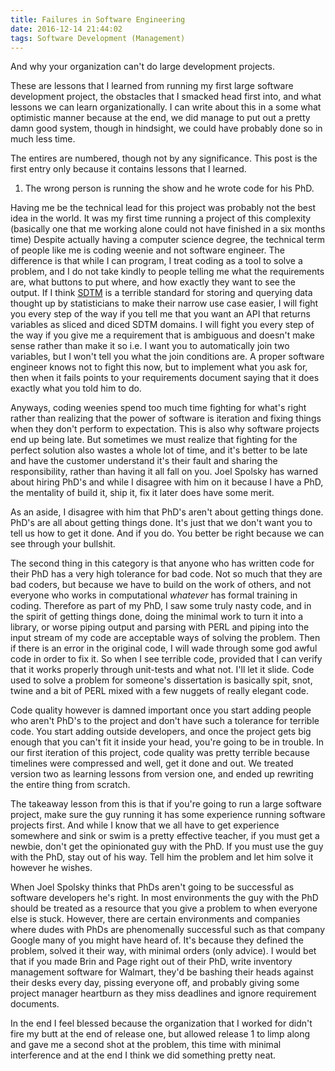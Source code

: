 ```yaml
---
title: Failures in Software Engineering
date: 2016-12-14 21:44:02
tags: Software Development (Management)
---
```

And why your organization can't do large development projects. 

These are lessons that I learned from running my first large software development project, the obstacles that I smacked head first into, and what lessons we can learn organizationally. I can write about this in a some what optimistic manner because at the end, we did manage to put out a pretty damn good system, though in hindsight, we could have probably done so in much less time.

The entires are numbered, though not by any significance. This post is the first entry only because it contains lessons that I learned. 

1. The wrong person is running the show and he wrote code for his PhD.

Having me be the technical lead for this project was probably not the best idea in the world. It was my first time running a project of this complexity (basically one that me working alone could not have finished in a six months time) Despite actually having a computer science degree, the technical term of people like me is coding weenie and not software engineer. The difference is that while I can program, I treat coding as a tool to solve a problem, and I do not take kindly to people telling me what the requirements are, what buttons to put where, and how exactly they want to see the output. If I think [SDTM](https://en.wikipedia.org/wiki/SDTM) is a terrible standard for storing and querying data thought up by statisticians to make their narrow use case easier, I will fight you every step of the way if you tell me that you want an API that returns variables as sliced and diced SDTM domains. I will fight you every step of the way if you give me a requirement that is ambiguous and doesn't make sense rather than make it so i.e. I want you to automatically join two variables, but I won't tell you what the join conditions are. A proper software engineer knows not to fight this now, but to implement what you ask for, then when it fails points to your requirements document saying that it does exactly what you told him to do. 

Anyways, coding weenies spend too much time fighting for what's right rather than realizing that the power of software is iteration and fixing things when they don't perform to expectation. This is also why software projects end up being late. But sometimes we must realize that fighting for the perfect solution also wastes a whole lot of time, and it's better to be late and have the customer understand it's their fault and sharing the responsibility, rather than having it all fall on you. Joel Spolsky has warned about hiring PhD's and while I disagree with him on it because I have a PhD, the mentality of build it, ship it, fix it later does have some merit. 

As an aside, I disagree with him that PhD's aren't about getting things done. PhD's are all about getting things done. It's just that we don't want you to tell us how to get it done. And if you do. You better be right because we can see through your bullshit. 

The second thing in this category is that anyone who has written code for their PhD has a very high tolerance for bad code. Not so much that they are bad coders, but because we have to build on the work of others, and not everyone who works in computational *whatever* has formal training in coding. Therefore as part of my PhD, I saw some truly nasty code, and in the spirit of getting things done, doing the minimal work to turn it into a library, or worse piping output and parsing with PERL and piping into the input stream of my code are acceptable ways of solving the problem. Then if there is an error in the original code, I will wade through some god awful code in order to fix it. So when I see terrible code, provided that I can verify that it works properly through unit-tests and what not. I'll let it slide. Code used to solve a problem for someone's dissertation is basically spit, snot, twine and a bit of PERL mixed with a few nuggets of really elegant code. 

Code quality however is damned important once you start adding people who aren't PhD's to the project and don't have such a tolerance for terrible code. You start adding outside developers, and once the project gets big enough that you can't fit it inside your head, you're going to be in trouble. In our first iteration of this project, code quality was pretty terrible because timelines were compressed and well, get it done and out. We treated version two as learning lessons from version one, and ended up rewriting the entire thing from scratch.

The takeaway lesson from this is that if you're going to run a large software project, make sure the guy running it has some experience running software projects first. And while I know that we all have to get experience somewhere and sink or swim is a pretty effective teacher, if you must get a newbie, don't get the opinionated guy with the PhD. If you must use the guy with the PhD, stay out of his way. Tell him the problem and let him solve it however he wishes. 

When Joel Spolsky thinks that PhDs aren't going to be successful as software developers he's right. In most environments the guy with the PhD should be treated as a resource that you give a problem to when everyone else is stuck. However, there are certain environments and companies where dudes with PhDs are phenomenally successful such as that company Google many of you might have heard of. It's because they defined the problem, solved it their way, with minimal orders (only advice). I would bet that if you made Brin and Page right out of their PhD, write inventory management software for Walmart, they'd be bashing their heads against their desks every day, pissing everyone off, and probably giving some project manager heartburn as they miss deadlines and ignore requirement documents. 

In the end I feel blessed because the organization that I worked for didn't fire my butt at the end of release one, but allowed release 1 to limp along and gave me a second shot at the problem, this time with minimal interference and at the end I think we did something pretty neat.